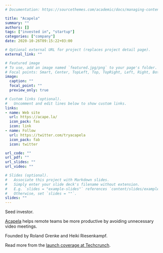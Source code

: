 ```yaml
---
# Documentation: https://sourcethemes.com/academic/docs/managing-content/

title: "Acapela"
summary: ""
authors: []
tags: ["invested in", "startup"]
categories: ["company"]
date: 2020-10-26T09:15:22+03:00

# Optional external URL for project (replaces project detail page).
external_link: ""

# Featured image
# To use, add an image named `featured.jpg/png` to your page's folder.
# Focal points: Smart, Center, TopLeft, Top, TopRight, Left, Right, BottomLeft, Bottom, BottomRight.
image:
  caption: ""
  focal_point: ""
  preview_only: true

# Custom links (optional).
#   Uncomment and edit lines below to show custom links.
links:
- name: Web site
  url: https://acape.la/
  icon_pack: fas
  icon: link
- name: Follow
  url: https://twitter.com/tryacapela
  icon_pack: fab
  icon: twitter

url_code: ""
url_pdf: ""
url_slides: ""
url_video: ""

# Slides (optional).
#   Associate this project with Markdown slides.
#   Simply enter your slide deck's filename without extension.
#   E.g. `slides = "example-slides"` references `content/slides/example-slides.md`.
#   Otherwise, set `slides = ""`.
slides: ""
---
```

Seed investor.

[Acapela][1] helps remote teams be more productive by avoiding unnecessary video meetings.

Founded by Roland Grenke and Heiki Riesenkampf.

Read more from the [launch coverage at Techcrunch][2].

[1]: https://acape.la/
[2]: https://techcrunch.com/2020/10/21/acapela/
